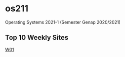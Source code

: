 # os211
Operating Systems 2021-1 (Semester Genap 2020/2021)

## Top 10 Weekly Sites
[W01](https://hadihalimm.github.io/os211/w01.md)
